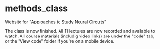 # methods_class
Website for "Approaches to Study Neural Circuits"

The class is now finished. All 11 lectures are now recorded and available 
to watch. All course materials (includig video links) are under the "code"
tab, or the "View code" folder if you're on a mobile device.

